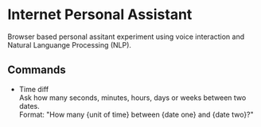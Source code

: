 Internet Personal Assistant
===========================

Browser based personal assitant experiment using voice interaction and Natural Languange Processing (NLP).

Commands
--------

* Time diff  
Ask how many seconds, minutes, hours, days or weeks between two dates.  
Format:  "How many {unit of time} between {date one} and {date two}?"